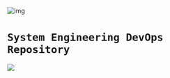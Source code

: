 ![img](https://assets.imaginablefutures.com/media/images/ALX_Logo.max-200x150.png)
# `System Engineering DevOps Repository`

![](https://i.pinimg.com/564x/cb/1f/bb/cb1fbb3e36cd3680daedaa5be6297f0e.jpg)



